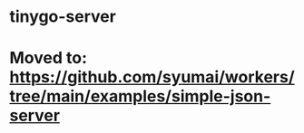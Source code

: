 # tinygo-server

# Moved to: https://github.com/syumai/workers/tree/main/examples/simple-json-server

